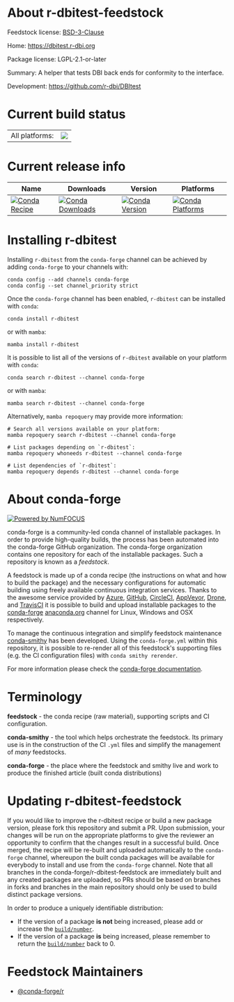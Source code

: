 About r-dbitest-feedstock
=========================

Feedstock license: [BSD-3-Clause](https://github.com/conda-forge/r-dbitest-feedstock/blob/main/LICENSE.txt)

Home: https://dbitest.r-dbi.org

Package license: LGPL-2.1-or-later

Summary: A helper that tests DBI back ends for conformity to the interface.

Development: https://github.com/r-dbi/DBItest

Current build status
====================


<table><tr><td>All platforms:</td>
    <td>
      <a href="https://dev.azure.com/conda-forge/feedstock-builds/_build/latest?definitionId=20580&branchName=main">
        <img src="https://dev.azure.com/conda-forge/feedstock-builds/_apis/build/status/r-dbitest-feedstock?branchName=main">
      </a>
    </td>
  </tr>
</table>

Current release info
====================

| Name | Downloads | Version | Platforms |
| --- | --- | --- | --- |
| [![Conda Recipe](https://img.shields.io/badge/recipe-r--dbitest-green.svg)](https://anaconda.org/conda-forge/r-dbitest) | [![Conda Downloads](https://img.shields.io/conda/dn/conda-forge/r-dbitest.svg)](https://anaconda.org/conda-forge/r-dbitest) | [![Conda Version](https://img.shields.io/conda/vn/conda-forge/r-dbitest.svg)](https://anaconda.org/conda-forge/r-dbitest) | [![Conda Platforms](https://img.shields.io/conda/pn/conda-forge/r-dbitest.svg)](https://anaconda.org/conda-forge/r-dbitest) |

Installing r-dbitest
====================

Installing `r-dbitest` from the `conda-forge` channel can be achieved by adding `conda-forge` to your channels with:

```
conda config --add channels conda-forge
conda config --set channel_priority strict
```

Once the `conda-forge` channel has been enabled, `r-dbitest` can be installed with `conda`:

```
conda install r-dbitest
```

or with `mamba`:

```
mamba install r-dbitest
```

It is possible to list all of the versions of `r-dbitest` available on your platform with `conda`:

```
conda search r-dbitest --channel conda-forge
```

or with `mamba`:

```
mamba search r-dbitest --channel conda-forge
```

Alternatively, `mamba repoquery` may provide more information:

```
# Search all versions available on your platform:
mamba repoquery search r-dbitest --channel conda-forge

# List packages depending on `r-dbitest`:
mamba repoquery whoneeds r-dbitest --channel conda-forge

# List dependencies of `r-dbitest`:
mamba repoquery depends r-dbitest --channel conda-forge
```


About conda-forge
=================

[![Powered by
NumFOCUS](https://img.shields.io/badge/powered%20by-NumFOCUS-orange.svg?style=flat&colorA=E1523D&colorB=007D8A)](https://numfocus.org)

conda-forge is a community-led conda channel of installable packages.
In order to provide high-quality builds, the process has been automated into the
conda-forge GitHub organization. The conda-forge organization contains one repository
for each of the installable packages. Such a repository is known as a *feedstock*.

A feedstock is made up of a conda recipe (the instructions on what and how to build
the package) and the necessary configurations for automatic building using freely
available continuous integration services. Thanks to the awesome service provided by
[Azure](https://azure.microsoft.com/en-us/services/devops/), [GitHub](https://github.com/),
[CircleCI](https://circleci.com/), [AppVeyor](https://www.appveyor.com/),
[Drone](https://cloud.drone.io/welcome), and [TravisCI](https://travis-ci.com/)
it is possible to build and upload installable packages to the
[conda-forge](https://anaconda.org/conda-forge) [anaconda.org](https://anaconda.org/)
channel for Linux, Windows and OSX respectively.

To manage the continuous integration and simplify feedstock maintenance
[conda-smithy](https://github.com/conda-forge/conda-smithy) has been developed.
Using the ``conda-forge.yml`` within this repository, it is possible to re-render all of
this feedstock's supporting files (e.g. the CI configuration files) with ``conda smithy rerender``.

For more information please check the [conda-forge documentation](https://conda-forge.org/docs/).

Terminology
===========

**feedstock** - the conda recipe (raw material), supporting scripts and CI configuration.

**conda-smithy** - the tool which helps orchestrate the feedstock.
                   Its primary use is in the construction of the CI ``.yml`` files
                   and simplify the management of *many* feedstocks.

**conda-forge** - the place where the feedstock and smithy live and work to
                  produce the finished article (built conda distributions)


Updating r-dbitest-feedstock
============================

If you would like to improve the r-dbitest recipe or build a new
package version, please fork this repository and submit a PR. Upon submission,
your changes will be run on the appropriate platforms to give the reviewer an
opportunity to confirm that the changes result in a successful build. Once
merged, the recipe will be re-built and uploaded automatically to the
`conda-forge` channel, whereupon the built conda packages will be available for
everybody to install and use from the `conda-forge` channel.
Note that all branches in the conda-forge/r-dbitest-feedstock are
immediately built and any created packages are uploaded, so PRs should be based
on branches in forks and branches in the main repository should only be used to
build distinct package versions.

In order to produce a uniquely identifiable distribution:
 * If the version of a package **is not** being increased, please add or increase
   the [``build/number``](https://docs.conda.io/projects/conda-build/en/latest/resources/define-metadata.html#build-number-and-string).
 * If the version of a package **is** being increased, please remember to return
   the [``build/number``](https://docs.conda.io/projects/conda-build/en/latest/resources/define-metadata.html#build-number-and-string)
   back to 0.

Feedstock Maintainers
=====================

* [@conda-forge/r](https://github.com/conda-forge/r/)

